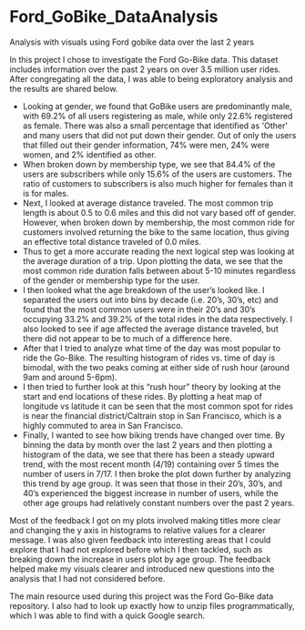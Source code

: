 # Ford_GoBike_DataAnalysis
Analysis with visuals using Ford gobike data over the last 2 years

In this project I chose to investigate the Ford Go-Bike data. This dataset includes information over the past 2 years on over 3.5 million user rides. After congregating all the data, I was able to being exploratory analysis and the results are shared below.

* Looking at gender, we found that GoBike users are predominantly male, with 69.2% of all users registering as male, while only 22.6% registered as female. There was also a small percentage that identified as 'Other' and many users that did not put down their gender. Out of only the users that filled out their gender information, 74% were men, 24% were women, and 2% identified as other.
* When broken down by membership type, we see that 84.4% of the users are subscribers while only 15.6% of the users are customers. The ratio of customers to subscribers is also much higher for females than it is for males.
* Next, I looked at average distance traveled. The most common trip length is about 0.5 to 0.6 miles and this did not vary based off of gender. However, when broken down by membership, the most common ride for customers involved returning the bike to the same location, thus giving an effective total distance traveled of 0.0 miles.
* Thus to get a more accurate reading the next logical step was looking at the average duration of a trip. Upon plotting the data, we see that the most common ride duration falls between about 5-10 minutes regardless of the gender or membership type for the user.
* I then looked what the age breakdown of the user’s looked like. I separated the users out into bins by decade (i.e. 20’s, 30’s, etc) and found that the most common users were in their 20’s and 30’s occupying 33.2% and 39.2% of the total rides in the data respectively. I also looked to see if age affected the average distance traveled, but there did not appear to be to much of a difference here.
* After that I tried to analyze what time of the day was most popular to ride the Go-Bike. The resulting histogram of rides vs. time of day is bimodal, with the two peaks coming at either side of rush hour (around 9am and around 5-6pm).
* I then tried to further look at this “rush hour” theory by looking at the start and end locations of these rides. By plotting a heat map of longitude vs latitude it can be seen that the most common spot for rides is near the financial district/Caltrain stop in San Francisco, which is a highly commuted to area in San Francisco.
* Finally, I wanted to see how biking trends have changed over time. By binning the data by month over the last 2 years and then plotting a histogram of the data, we see that there has been a steady upward trend, with the most recent month (4/19) containing over 5 times the number of users in 7/17. I then broke the plot down further by analyzing this trend by age group. It was seen that those in their 20’s, 30’s, and 40’s experienced the biggest increase in number of users, while the other age groups had relatively constant numbers over the past 2 years.

Most of the feedback I got on my plots involved making titles more clear and changing the y axis in histograms to relative values for a clearer message. I was also given feedback into interesting areas that I could explore that I had not explored before which I then tackled, such as breaking down the increase in users plot by age group. The feedback helped make my visuals clearer and introduced new questions into the analysis that I had not considered before. 

The main resource used during this project was the Ford Go-Bike data repository. I also had to look up exactly how to unzip files programmatically, which I was able to find with a quick Google search.

